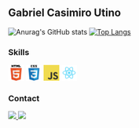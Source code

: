 ## Gabriel Casimiro Utino
![Anurag's GitHub stats](https://github-readme-stats.vercel.app/api?username=Gabriel-Utino&theme=rose_pine&show_icons=true)
[![Top Langs](https://github-readme-stats.vercel.app/api/top-langs/?username=Gabriel-Utino&theme=rose_pine&layout=compact)](https://github.com/anuraghazra/github-readme-stats)

### Skills
<code><img height="32" src="https://raw.githubusercontent.com/github/explore/80688e429a7d4ef2fca1e82350fe8e3517d3494d/topics/html/html.png" alt="HTML5"/></code>
<code><img height="32" src="https://raw.githubusercontent.com/github/explore/80688e429a7d4ef2fca1e82350fe8e3517d3494d/topics/css/css.png" alt="CSS"/></code>
<code><img height="32" src="https://raw.githubusercontent.com/github/explore/80688e429a7d4ef2fca1e82350fe8e3517d3494d/topics/javascript/javascript.png" alt="Javascript"/></code>
<code><img height="32" src="https://raw.githubusercontent.com/github/explore/80688e429a7d4ef2fca1e82350fe8e3517d3494d/topics/react/react.png" alt="React"/></code>
<!--
<code><img height="32" src="https://raw.githubusercontent.com/github/explore/80688e429a7d4ef2fca1e82350fe8e3517d3494d/topics/typescript/typescript.png" alt="Typescript"/></code>
<code><img height="32" src="https://raw.githubusercontent.com/github/explore/80688e429a7d4ef2fca1e82350fe8e3517d3494d/topics/nodejs/nodejs.png" alt="Nodejs"/></code>
-->

### Contact

<a href="mailto:gabriel.utino@uscsonline.com.br"><img src="https://img.shields.io/badge/Gmail-D14836?style=for-the-badge&logo=gmail&logoColor=white" />
<a href="https://www.linkedin.com/in/gabriel-casimiro-utino-b5924a249/"><img src="https://img.shields.io/badge/LinkedIn-0077B5?style=for-the-badge&logo=linkedin&logoColor=white" /> 
  
